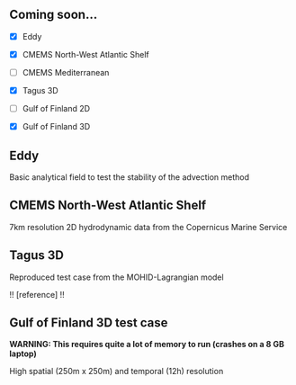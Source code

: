 ## Coming soon...

- [x] Eddy
- [x] CMEMS North-West Atlantic Shelf
- [ ] CMEMS Mediterranean
- [x] Tagus 3D
- [ ] Gulf of Finland 2D
- [x] Gulf of Finland 3D


## Eddy

Basic analytical field to test the stability of the advection method

## CMEMS North-West Atlantic Shelf

7km resolution 2D hydrodynamic data from the Copernicus Marine Service

## Tagus 3D

Reproduced test case from the MOHID-Lagrangian model

!! [reference] !!

## Gulf of Finland 3D test case

**WARNING: This requires quite a lot of memory to run (crashes on a 8 GB laptop)**

High spatial (250m x 250m) and temporal (12h) resolution
